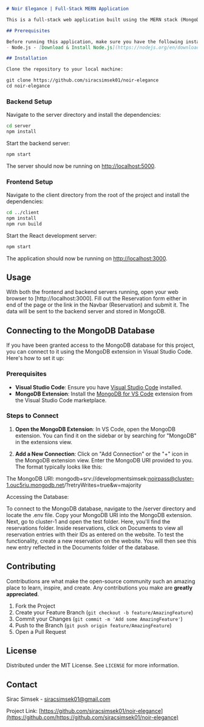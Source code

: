 

```markdown
# Noir Elegance | Full-Stack MERN Application

This is a full-stack web application built using the MERN stack (MongoDB, Express.js, React, Node.js). It includes a user form that sends data to a MongoDB database.

## Prerequisites

Before running this application, make sure you have the following installed:
- Node.js - [Download & Install Node.js](https://nodejs.org/en/download/) and the npm package manager.

## Installation

Clone the repository to your local machine:

git clone https://github.com/siracsimsek01/noir-elegance
cd noir-elegance
```

### Backend Setup

Navigate to the server directory and install the dependencies:

```bash
cd server
npm install
```

Start the backend server:

```bash
npm start
```

The server should now be running on [http://localhost:5000](http://localhost:5050).

### Frontend Setup

Navigate to the client directory from the root of the project and install the dependencies:

```bash
cd ../client
npm install
npm run build
```

Start the React development server:

```bash
npm start
```

The application should now be running on [http://localhost:3000](http://localhost:3000).

## Usage

With both the frontend and backend servers running, open your web browser to [http://localhost:3000]. Fill out the Reservation form either in end of the page or the link in the Navbar (Reservation) and submit it. The data will be sent to the backend server and stored in MongoDB.

## Connecting to the MongoDB Database

If you have been granted access to the MongoDB database for this project, you can connect to it using the MongoDB extension in Visual Studio Code. Here's how to set it up:

### Prerequisites

- **Visual Studio Code**: Ensure you have [Visual Studio Code](https://code.visualstudio.com/download) installed.
- **MongoDB Extension**: Install the [MongoDB for VS Code](https://marketplace.visualstudio.com/items?itemName=mongodb.mongodb-vscode) extension from the Visual Studio Code marketplace.

### Steps to Connect

1. **Open the MongoDB Extension**: In VS Code, open the MongoDB extension. You can find it on the sidebar or by searching for "MongoDB" in the extensions view.

2. **Add a New Connection**: Click on "Add Connection" or the "+" icon in the MongoDB extension view. Enter the MongoDB URI provided to you. The format typically looks like this:

The MongoDB URI: mongodb+srv://developmentsimsek:noirpass@cluster-1.ouc5riu.mongodb.net/?retryWrites=true&w=majority

Accessing the Database:

To connect to the MongoDB database, navigate to the /server directory and locate the .env file.
Copy your MongoDB URI into the MongoDB extension.
Next, go to cluster-1 and open the test folder. Here, you'll find the reservations folder.
Inside reservations, click on Documents to view all reservation entries with their IDs as entered on the website.
To test the functionality, create a new reservation on the website. You will then see this new entry reflected in the Documents folder of the database.


## Contributing

Contributions are what make the open-source community such an amazing place to learn, inspire, and create. Any contributions you make are **greatly appreciated**.

1. Fork the Project
2. Create your Feature Branch (`git checkout -b feature/AmazingFeature`)
3. Commit your Changes (`git commit -m 'Add some AmazingFeature'`)
4. Push to the Branch (`git push origin feature/AmazingFeature`)
5. Open a Pull Request

## License

Distributed under the MIT License. See `LICENSE` for more information.

## Contact

Sirac Simsek - [siracsimsek01@gmail.com](mailto:siracsimsek01@gmail.com)

Project Link: [https://github.com/siracsimsek01/noir-elegance](https://github.com/https://github.com/siracsimsek01/noir-elegance)

